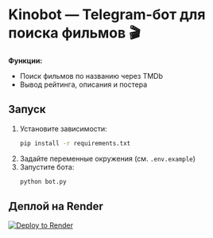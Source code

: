 # Kinobot — Telegram-бот для поиска фильмов 🎬

**Функции:**  
- Поиск фильмов по названию через TMDb  
- Вывод рейтинга, описания и постера  

## Запуск
1. Установите зависимости:  
   ```bash
   pip install -r requirements.txt
   ```
2. Задайте переменные окружения (см. `.env.example`)  
3. Запустите бота:  
   ```bash
   python bot.py
   ```

## Деплой на Render
[![Deploy to Render](https://render.com/images/deploy-to-render-button.svg)](https://render.com/deploy)
